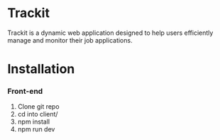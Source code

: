 # Trackit
Trackit is a dynamic web application designed to help users efficiently manage and monitor their job applications.

# Installation

### Front-end
1. Clone git repo
2. cd into client/
3. npm install
4. npm run dev
